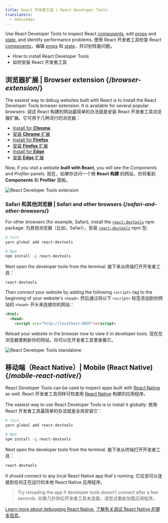 ```yaml
---
title: React 开发者工具 | React Developer Tools
translators:
  - dahui4dev
---
```


<Intro>

Use React Developer Tools to inspect React [components](/learn/your-first-component), edit [props](/learn/passing-props-to-a-component) and [state](/learn/state-a-components-memory), and identify performance problems.
使用 React 开发者工具检查 React [components](/learn/your-first-component)，编辑 [props](/learn/passing-props-to-a-component) 和 [state](/learn/state-a-components-memory)，并识别性能问题。

</Intro>

<YouWillLearn>

* How to install React Developer Tools
* 如何安装 React 开发者工具

</YouWillLearn>

## 浏览器扩展 | Browser extension {/*browser-extension*/}

The easiest way to debug websites built with React is to install the React Developer Tools browser extension. It is available for several popular browsers:
调试 React 构建的网站最简单的办法就是安装 React 开发者工具浏览器扩展。它可用于几种流行的浏览器：

* [Install for **Chrome**](https://chrome.google.com/webstore/detail/react-developer-tools/fmkadmapgofadopljbjfkapdkoienihi?hl=en)
* [安装 **Chrome** 扩展](https://chrome.google.com/webstore/detail/react-developer-tools/fmkadmapgofadopljbjfkapdkoienihi?hl=en)
* [Install for **Firefox**](https://addons.mozilla.org/en-US/firefox/addon/react-devtools/)
* [安装 **Firefox** 扩展](https://addons.mozilla.org/zh-CN/firefox/addon/react-devtools/)
* [Install for **Edge**](https://microsoftedge.microsoft.com/addons/detail/react-developer-tools/gpphkfbcpidddadnkolkpfckpihlkkil)
* [安装 **Edge** 扩展](https://microsoftedge.microsoft.com/addons/detail/react-developer-tools/gpphkfbcpidddadnkolkpfckpihlkkil)

Now, if you visit a website **built with React,** you will see the _Components_ and _Profiler_ panels.
现在，如果你访问一个用 **React 构建** 的网站，你将看到 **Components** 和 **Profiler** 面板。

![React Developer Tools extension](/images/docs/react-devtools-extension.png)

### Safari 和其他浏览器 | Safari and other browsers {/*safari-and-other-browsers*/}
For other browsers (for example, Safari), install the [`react-devtools`](https://www.npmjs.com/package/react-devtools) npm package:
为其他浏览器（比如，Safari），安装 [`react-devtools`](https://www.npmjs.com/package/react-devtools) npm 包:
```bash
# Yarn
yarn global add react-devtools

# Npm
npm install -g react-devtools
```

Next open the developer tools from the terminal:
接下来从终端打开开发者工具：
```bash
react-devtools
```

Then connect your website by adding the following `<script>` tag to the beginning of your website's `<head>`:
然后通过将以下 `<script>` 标签添加到你网站的 `<head>` 开头来连接你的网站： 
```html {3}
<html>
  <head>
    <script src="http://localhost:8097"></script>
```

Reload your website in the browser now to view it in developer tools.
现在在浏览器里刷新你的网站，你可以在开发者工具里查看它。

![React Developer Tools standalone](/images/docs/react-devtools-standalone.png)

## 移动端（React Native）| Mobile (React Native) {/*mobile-react-native*/}
React Developer Tools can be used to inspect apps built with [React Native](https://reactnative.dev/) as well.
React 开发者工具同样可检查用 [React Native](https://reactnative.dev/) 构建的应用程序。

The easiest way to use React Developer Tools is to install it globally:
使用 React 开发者工具最简单的办法就是全局安装它：
```bash
# Yarn
yarn global add react-devtools

# Npm
npm install -g react-devtools
```

Next open the developer tools from the terminal.
接下来从终端打开开发者工具：
```bash
react-devtools
```

It should connect to any local React Native app that's running.
它应该可以连接到任何正在运行的本地 React Native 应用程序。

> Try reloading the app if developer tools doesn't connect after a few seconds.
> 如果几秒钟后开发者工具未连接，请尝试重新加载应用程序。

[Learn more about debugging React Native.](https://reactnative.dev/docs/debugging)
[了解有关调试 React Native 的更多信息](https://reactnative.dev/docs/debugging)。

